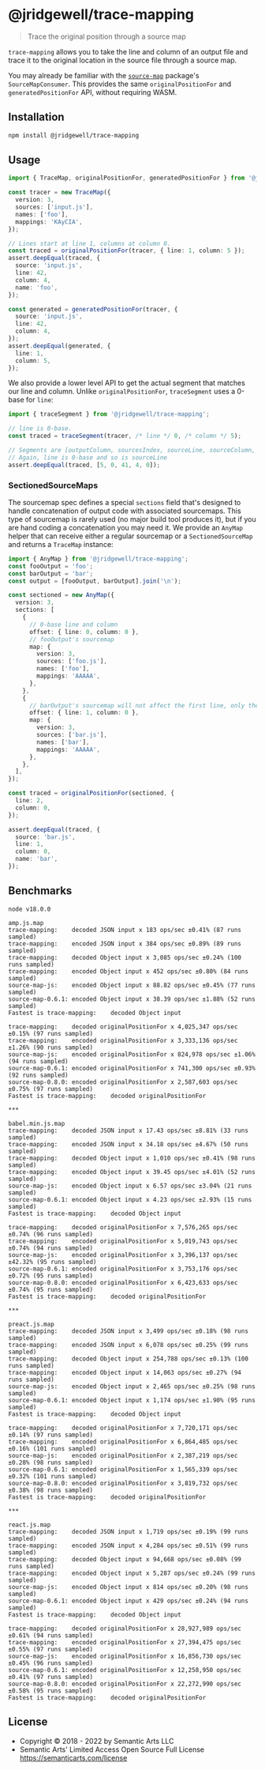 # @jridgewell/trace-mapping

> Trace the original position through a source map

`trace-mapping` allows you to take the line and column of an output file and trace it to the
original location in the source file through a source map.

You may already be familiar with the [`source-map`][source-map] package's `SourceMapConsumer`. This
provides the same `originalPositionFor` and `generatedPositionFor` API, without requiring WASM.

## Installation

```sh
npm install @jridgewell/trace-mapping
```

## Usage

```typescript
import { TraceMap, originalPositionFor, generatedPositionFor } from '@jridgewell/trace-mapping';

const tracer = new TraceMap({
  version: 3,
  sources: ['input.js'],
  names: ['foo'],
  mappings: 'KAyCIA',
});

// Lines start at line 1, columns at column 0.
const traced = originalPositionFor(tracer, { line: 1, column: 5 });
assert.deepEqual(traced, {
  source: 'input.js',
  line: 42,
  column: 4,
  name: 'foo',
});

const generated = generatedPositionFor(tracer, {
  source: 'input.js',
  line: 42,
  column: 4,
});
assert.deepEqual(generated, {
  line: 1,
  column: 5,
});
```

We also provide a lower level API to get the actual segment that matches our line and column. Unlike
`originalPositionFor`, `traceSegment` uses a 0-base for `line`:

```typescript
import { traceSegment } from '@jridgewell/trace-mapping';

// line is 0-base.
const traced = traceSegment(tracer, /* line */ 0, /* column */ 5);

// Segments are [outputColumn, sourcesIndex, sourceLine, sourceColumn, namesIndex]
// Again, line is 0-base and so is sourceLine
assert.deepEqual(traced, [5, 0, 41, 4, 0]);
```

### SectionedSourceMaps

The sourcemap spec defines a special `sections` field that's designed to handle concatenation of
output code with associated sourcemaps. This type of sourcemap is rarely used (no major build tool
produces it), but if you are hand coding a concatenation you may need it. We provide an `AnyMap`
helper that can receive either a regular sourcemap or a `SectionedSourceMap` and returns a
`TraceMap` instance:

```typescript
import { AnyMap } from '@jridgewell/trace-mapping';
const fooOutput = 'foo';
const barOutput = 'bar';
const output = [fooOutput, barOutput].join('\n');

const sectioned = new AnyMap({
  version: 3,
  sections: [
    {
      // 0-base line and column
      offset: { line: 0, column: 0 },
      // fooOutput's sourcemap
      map: {
        version: 3,
        sources: ['foo.js'],
        names: ['foo'],
        mappings: 'AAAAA',
      },
    },
    {
      // barOutput's sourcemap will not affect the first line, only the second
      offset: { line: 1, column: 0 },
      map: {
        version: 3,
        sources: ['bar.js'],
        names: ['bar'],
        mappings: 'AAAAA',
      },
    },
  ],
});

const traced = originalPositionFor(sectioned, {
  line: 2,
  column: 0,
});

assert.deepEqual(traced, {
  source: 'bar.js',
  line: 1,
  column: 0,
  name: 'bar',
});
```

## Benchmarks

```
node v18.0.0

amp.js.map
trace-mapping:    decoded JSON input x 183 ops/sec ±0.41% (87 runs sampled)
trace-mapping:    encoded JSON input x 384 ops/sec ±0.89% (89 runs sampled)
trace-mapping:    decoded Object input x 3,085 ops/sec ±0.24% (100 runs sampled)
trace-mapping:    encoded Object input x 452 ops/sec ±0.80% (84 runs sampled)
source-map-js:    encoded Object input x 88.82 ops/sec ±0.45% (77 runs sampled)
source-map-0.6.1: encoded Object input x 38.39 ops/sec ±1.88% (52 runs sampled)
Fastest is trace-mapping:    decoded Object input

trace-mapping:    decoded originalPositionFor x 4,025,347 ops/sec ±0.15% (97 runs sampled)
trace-mapping:    encoded originalPositionFor x 3,333,136 ops/sec ±1.26% (90 runs sampled)
source-map-js:    encoded originalPositionFor x 824,978 ops/sec ±1.06% (94 runs sampled)
source-map-0.6.1: encoded originalPositionFor x 741,300 ops/sec ±0.93% (92 runs sampled)
source-map-0.8.0: encoded originalPositionFor x 2,587,603 ops/sec ±0.75% (97 runs sampled)
Fastest is trace-mapping:    decoded originalPositionFor

***

babel.min.js.map
trace-mapping:    decoded JSON input x 17.43 ops/sec ±8.81% (33 runs sampled)
trace-mapping:    encoded JSON input x 34.18 ops/sec ±4.67% (50 runs sampled)
trace-mapping:    decoded Object input x 1,010 ops/sec ±0.41% (98 runs sampled)
trace-mapping:    encoded Object input x 39.45 ops/sec ±4.01% (52 runs sampled)
source-map-js:    encoded Object input x 6.57 ops/sec ±3.04% (21 runs sampled)
source-map-0.6.1: encoded Object input x 4.23 ops/sec ±2.93% (15 runs sampled)
Fastest is trace-mapping:    decoded Object input

trace-mapping:    decoded originalPositionFor x 7,576,265 ops/sec ±0.74% (96 runs sampled)
trace-mapping:    encoded originalPositionFor x 5,019,743 ops/sec ±0.74% (94 runs sampled)
source-map-js:    encoded originalPositionFor x 3,396,137 ops/sec ±42.32% (95 runs sampled)
source-map-0.6.1: encoded originalPositionFor x 3,753,176 ops/sec ±0.72% (95 runs sampled)
source-map-0.8.0: encoded originalPositionFor x 6,423,633 ops/sec ±0.74% (95 runs sampled)
Fastest is trace-mapping:    decoded originalPositionFor

***

preact.js.map
trace-mapping:    decoded JSON input x 3,499 ops/sec ±0.18% (98 runs sampled)
trace-mapping:    encoded JSON input x 6,078 ops/sec ±0.25% (99 runs sampled)
trace-mapping:    decoded Object input x 254,788 ops/sec ±0.13% (100 runs sampled)
trace-mapping:    encoded Object input x 14,063 ops/sec ±0.27% (94 runs sampled)
source-map-js:    encoded Object input x 2,465 ops/sec ±0.25% (98 runs sampled)
source-map-0.6.1: encoded Object input x 1,174 ops/sec ±1.90% (95 runs sampled)
Fastest is trace-mapping:    decoded Object input

trace-mapping:    decoded originalPositionFor x 7,720,171 ops/sec ±0.14% (97 runs sampled)
trace-mapping:    encoded originalPositionFor x 6,864,485 ops/sec ±0.16% (101 runs sampled)
source-map-js:    encoded originalPositionFor x 2,387,219 ops/sec ±0.28% (98 runs sampled)
source-map-0.6.1: encoded originalPositionFor x 1,565,339 ops/sec ±0.32% (101 runs sampled)
source-map-0.8.0: encoded originalPositionFor x 3,819,732 ops/sec ±0.38% (98 runs sampled)
Fastest is trace-mapping:    decoded originalPositionFor

***

react.js.map
trace-mapping:    decoded JSON input x 1,719 ops/sec ±0.19% (99 runs sampled)
trace-mapping:    encoded JSON input x 4,284 ops/sec ±0.51% (99 runs sampled)
trace-mapping:    decoded Object input x 94,668 ops/sec ±0.08% (99 runs sampled)
trace-mapping:    encoded Object input x 5,287 ops/sec ±0.24% (99 runs sampled)
source-map-js:    encoded Object input x 814 ops/sec ±0.20% (98 runs sampled)
source-map-0.6.1: encoded Object input x 429 ops/sec ±0.24% (94 runs sampled)
Fastest is trace-mapping:    decoded Object input

trace-mapping:    decoded originalPositionFor x 28,927,989 ops/sec ±0.61% (94 runs sampled)
trace-mapping:    encoded originalPositionFor x 27,394,475 ops/sec ±0.55% (97 runs sampled)
source-map-js:    encoded originalPositionFor x 16,856,730 ops/sec ±0.45% (96 runs sampled)
source-map-0.6.1: encoded originalPositionFor x 12,258,950 ops/sec ±0.41% (97 runs sampled)
source-map-0.8.0: encoded originalPositionFor x 22,272,990 ops/sec ±0.58% (95 runs sampled)
Fastest is trace-mapping:    decoded originalPositionFor
```

[source-map]: https://www.npmjs.com/package/source-map

## License

- Copyright © 2018 - 2022 by Semantic Arts LLC
- Semantic Arts' Limited Access Open Source Full License https://semanticarts.com/license
